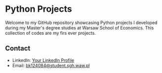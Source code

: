 # Python Projects 

Welcome to my GitHub repository showcasing Python projects I developed during my Master's degree studies at Warsaw School of Economics. This collection of codes are my firs ever projects. 

## Contact

- LinkedIn: [Your LinkedIn Profile](https://www.linkedin.com/in/basak-kaplan-/)
- Email: bk124084@student.sgh.waw.pl
